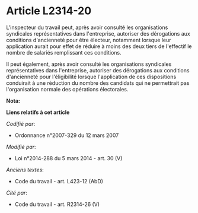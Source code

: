 # Article L2314-20

L'inspecteur du travail peut, après avoir consulté les  organisations syndicales représentatives dans l'entreprise, autoriser
des dérogations aux conditions d'ancienneté pour être électeur, notamment lorsque leur application aurait pour effet de
réduire à moins des deux tiers de l'effectif le nombre de salariés remplissant ces conditions. 

Il peut également, après avoir consulté les  organisations syndicales représentatives dans l'entreprise, autoriser des
dérogations aux conditions d'ancienneté pour l'éligibilité lorsque l'application de ces dispositions conduirait à une
réduction du nombre des candidats qui ne permettrait pas l'organisation normale des opérations électorales.

**Nota:**



**Liens relatifs à cet article**

_Codifié par_:

  - Ordonnance n°2007-329 du 12 mars 2007

_Modifié par_:

  - Loi n°2014-288 du 5 mars 2014 - art. 30 (V)

_Anciens textes_:

  - Code du travail - art. L423-12 (AbD)

_Cité par_:

  - Code du travail - art. R2314-26 (V)
